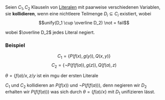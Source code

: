 
Seien $C_1, C_2$ Klauseln von [Literalen](Literal.md) mit paarweise verschiedenen Variablen, sie __kollidieren__, wenn eine nichtleere Teilmenge $D_i \subseteq C_i$ existiert, wobei 
$$unify(D_1 \cup \overline D_2) \not = fail$$

wobei $\overline D_2$ jedes Literal negiert.

### Beispiel

$$C_1 = \lbrace P(f(x), g(y)), Q(x, y) \rbrace$$
$$C_2 = \lbrace \neg P(f(f(a)), g(z)), Q(f(a), z)$$

$\theta = \lbrace f(a) / x, z/y$ ist ein mgu der ersten Literale

$C_1$ und $C_2$ kollidieren an $P(f(x))$ und $\neg P(f(f(a)))$, denn negieren wir $D_2$ erhalten wir $P(f(f(a)))$ was sich durch $\theta = \lbrace f(a)/x \rbrace$ mit $D_1$ unifizieren lässt. 